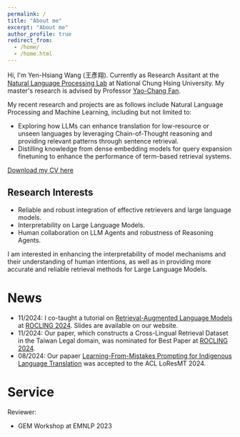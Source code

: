 ```yaml
---
permalink: /
title: "About me"
excerpt: "About me"
author_profile: true
redirect_from: 
  - /home/
  - /home.html
---
```


Hi, I'm Yen-Hsiang Wang (王彥翔). Currently as Research Assitant at the [Natural Language Processing Lab](https://nlpnchu.org/) at National Chung Hsing University. My master's research is advised by Professor [Yao-Chang Fan](https://yfan.nlpnchu.org/). 

My recent research and projects are as follows include Natural Language Processing and Machine Learning, including but not limited to:

- Exploring how LLMs can enhance translation for low-resource or unseen languages by leveraging Chain-of-Thought reasoning and providing relevant patterns through sentence retrieval.
- Distilling knowledge from dense embedding models for query expansion finetuning to enhance the performance of term-based retrieval systems.

[Download my CV here](/files/heliart_CV.pdf)

<!-- Currently seeking for PhD opportunities starting from 2025 Fall. -->

## Research Interests
* Reliable and robust integration of effective retrievers and large language models.
* Interpretability on Large Language Models.
* Human collaboration on LLM Agents and robustness of Reasoning Agents.

I am interested in enhancing the interpretability of model mechanisms and their understanding of human intentions, as well as in providing more accurate and reliable retrieval methods for Large Language Models.


# News
* 11/2024: I co-taught a tutorial on [Retrieval-Augmented Language Models](https://nlpnchu.org/rocling-tutorial-2024.github.io/) at [ROCLING 2024](https://nlpnchu.org/rocling-tutorial-2024.github.io/). Slides are available on our website.
* 11/2024: Our paper, which constructs a Cross-Lingual Retrieval Dataset in the Taiwan Legal domain, was nominated for Best Paper at [ROCLING 2024](https://nlpnchu.org/rocling-tutorial-2024.github.io/).
* 08/2024: Our papaer [Learning-From-Mistakes Prompting for Indigenous Language Translation](https://arxiv.org/abs/2410.11450) was accepted to the ACL LoResMT 2024.


# Service
Reviewer:
* GEM Workshop at EMNLP 2023
